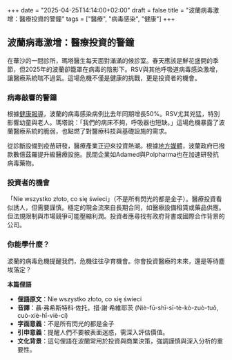 +++
date = "2025-04-25T14:14:00+02:00"
draft = false
title = "波蘭病毒激增：醫療投資的警鐘"
tags = ["醫療", "病毒感染", "健康"]
+++

## 波蘭病毒激增：醫療投資的警鐘


在華沙的一間診所，瑪塔醫生每天面對滿滿的候診室。春天應該是鮮花盛開的季節，但2025年的波蘭卻籠罩在病毒的陰影下。RSV與其他呼吸道病毒感染激增，讓醫療系統喘不過氣。這場危機不僅是健康的挑戰，更是投資者的機會。

### 病毒敲響的警鐘

根據[健康報導](https://www.medonet.pl/choroby-od-a-do-z/choroby-zakazne,ogromny-wzrost-liczby-zakazonych-w-polsce--wirus-nie-odpuszcza-mimo-wiosny,artykul,03972895.html)，波蘭的病毒感染病例比去年同期增長50%。RSV尤其兇猛，特別影響幼童與老人。瑪塔說：「我們的病床不夠，呼吸器也短缺。」這場危機暴露了波蘭醫療系統的脆弱，也點燃了對醫療科技與基礎設施的需求。

從診斷設備到疫苗研發，醫療產業正迎來投資熱潮。根據[地方媒體](https://gazetaolsztynska.pl/1163828,Niby-maj-a-wirus-w-natarciu.html)，波蘭政府已撥款數億茲羅提升級醫療設施。民間企業如Adamed與Polpharma也在加速研發抗病毒藥物。

### 投資者的機會

「Nie wszystko złoto, co się świeci」（不是所有閃光的都是金子）。醫療投資看似誘人，但需要謹慎。穩定的現金流來自長期合同，如醫療設備租賃或藥品供應。但法規限制與市場競爭可能壓縮利潤。投資者應尋找有政府背書或國際合作背景的公司。

### 你能學什麼？

波蘭的病毒危機提醒我們，危機往往孕育機會。你會投資醫療的未來，還是等待塵埃落定？

**本篇俚語**

- **俚語原文**：Nie wszystko złoto, co się świeci
- **音譯**：聶·弗希斯特科·佐托，措·謝·希維耶茨 (Niè-fū-shī-sī-tè-kò-zuò-tuǒ, cuò-xiè-hī-viè-cí)
- **字面意義**：不是所有閃光的都是金子
- **引申意義**：提醒人們不要被表面迷惑，需深入評估價值。
- **文化背景**：這句俚語在波蘭常用於投資與商業決策，強調謹慎與深入分析的重要性。